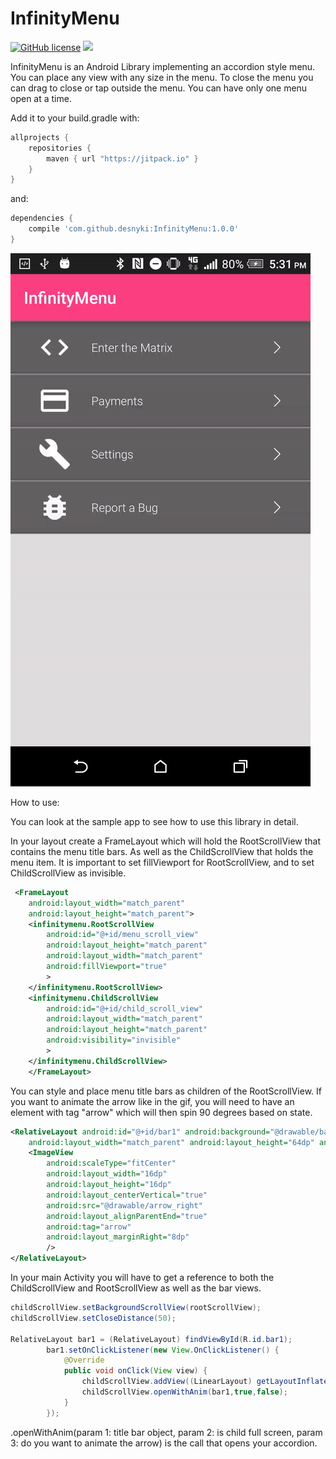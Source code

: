 # InfinityMenu

[![GitHub license](https://img.shields.io/github/license/dcendents/android-maven-gradle-plugin.svg)](http://www.apache.org/licenses/LICENSE-2.0.html)
[![](https://jitpack.io/v/desnyki/InfinityMenu.svg)](https://jitpack.io/#desnyki/InfinityMenu)

InfinityMenu is an Android Library implementing an accordion style menu. You can place any view with any size in the menu. To close the menu you can drag to close or tap outside the menu. You can have only one menu open at a time.

Add it to your build.gradle with:
```gradle
allprojects {
    repositories {
        maven { url "https://jitpack.io" }
    }
}
```
and:

```gradle
dependencies {
    compile 'com.github.desnyki:InfinityMenu:1.0.0'
}
```

![Demo][1]

How to use:

You can look at the sample app to see how to use this library in detail.

In your layout create a FrameLayout which will hold the RootScrollView that contains the menu title bars. As well as the ChildScrollView that holds the menu item. It is important to set fillViewport for RootScrollView, and to set ChildScrollView as invisible.

```xml
 <FrameLayout
    android:layout_width="match_parent"
    android:layout_height="match_parent">
    <infinitymenu.RootScrollView
        android:id="@+id/menu_scroll_view"
        android:layout_height="match_parent"
        android:layout_width="match_parent"
        android:fillViewport="true"
        >
	</infinitymenu.RootScrollView>
	<infinitymenu.ChildScrollView
        android:id="@+id/child_scroll_view"
        android:layout_width="match_parent"
        android:layout_height="match_parent"
        android:visibility="invisible"
        >
    </infinitymenu.ChildScrollView>
    </FrameLayout>
```

You can style and place menu title bars as children of the RootScrollView. If you want to animate the arrow like in the gif, you will need to have an element with tag "arrow" which will then spin 90 degrees based on state.

``` xml
<RelativeLayout android:id="@+id/bar1" android:background="@drawable/bar"
    android:layout_width="match_parent" android:layout_height="64dp" android:orientation="horizontal">           
    <ImageView
        android:scaleType="fitCenter"
        android:layout_width="16dp"
        android:layout_height="16dp"
        android:layout_centerVertical="true"
        android:src="@drawable/arrow_right"
        android:layout_alignParentEnd="true"
        android:tag="arrow"
        android:layout_marginRight="8dp"
        />
</RelativeLayout>

```
In your main Activity you will have to get a reference to both the ChildScrollView and RootScrollView as well as the bar views.

```java
childScrollView.setBackgroundScrollView(rootScrollView);
childScrollView.setCloseDistance(50);

RelativeLayout bar1 = (RelativeLayout) findViewById(R.id.bar1);
        bar1.setOnClickListener(new View.OnClickListener() {
            @Override
            public void onClick(View view) {
                childScrollView.addView((LinearLayout) getLayoutInflater().inflate(R.layout.my_menu_item, null), 0, new ViewGroup.LayoutParams(ViewGroup.LayoutParams.MATCH_PARENT, ViewGroup.LayoutParams.WRAP_CONTENT));
                childScrollView.openWithAnim(bar1,true,false);
            }
        });
```

.openWithAnim(param 1: title bar object, param 2: is child full screen, param 3: do you want to animate the arrow) is the call that opens your accordion. 

[1]: ./art/demo.gif